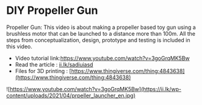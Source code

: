 # DIY Propeller Gun

Propeller Gun: This video is about making a propeller based toy gun using a brushless motor that can be launched to a distance more than 100m. All the steps from conceptualization, design, prototype and testing is included in this video.
* Video tutorial link:https://www.youtube.com/watch?v=3goGrqMK5Bw
* Read the article : [ii.lk/sadiuiasd](http://ii.lk/sadiuiasd) 
* Files for 3D printing : [https://www.thingiverse.com/thing:4843638](https://www.thingiverse.com/thing:4843638)

![https://www.youtube.com/watch?v=3goGrqMK5Bw](https://ii.lk/wp-content/uploads/2021/04/prpeller_launcher_en.jpg)
